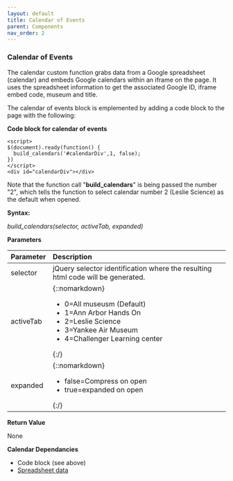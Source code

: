 ```yaml
---
layout: default
title: Calendar of Events
parent: Components
nav_order: 2
---
```


### Calendar of Events

The calendar custom function grabs data from a Google spreadsheet (calendar) and embeds Google calendars within an iframe on the page.  It uses the spreadsheet information to get the associated Google ID, iframe embed code, museum and title.

The calendar of events block is emplemented by adding a code block to the page with the following:

**Code block for calendar of events**
```
<script>
$(document).ready(function() {
  build_calendars('#calendarDiv',1, false);  
})
</script>
<div id="calendarDiv"></div>
```
Note that the function call "**build_calendars**" is being passed the number "2", which tells the function to select calendar number 2 (Leslie Science) as the default when opened. 

**Syntax:**

*build_calendars(selector, activeTab, expanded)*

**Parameters**

| Parameter | Description |
| :-------- | :---------- |
| selector  | jQuery selector identification where the resulting html code will be generated. |
| activeTab |{::nomarkdown}<ul><li>0=All museusm (Default)</li><li>1=Ann Arbor Hands On</li><li>2=Leslie Science</li><li>3=Yankee Air Museum</li><li>4=Challenger Learning center</li></ul>{:/}|
| expanded |{::nomarkdown}<ul><li>false=Compress on open</li><li>true=expanded on open</li></ul>{:/}|

**Return Value**

None


**Calendar Dependancies**
- Code block (see above)
- [Spreadsheet data](/Docs/spreadsheets.html)